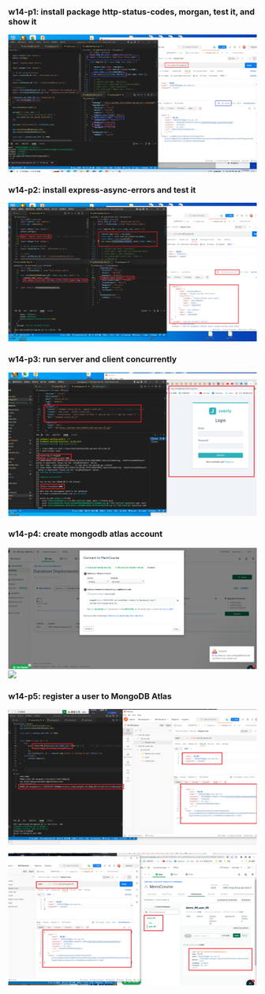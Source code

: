 ### w14-p1: install package http-status-codes, morgan, test it, and show it

![](../w14/w14-p1.png)

### w14-p2: install express-async-errors and test it

![](../w14/w14-p2.png)

### w14-p3: run server and client concurrently

![](../w14/w14-p3.png)

### w14-p4: create mongodb atlas account

![](../w14/w14-p4-1.PNG)
![](w14-p4-2.PNG)

### w14-p5: register a user to MongoDB Atlas

![](../w14/w14-p5-1.png)

![](../w14/w14-p5-2.png)
